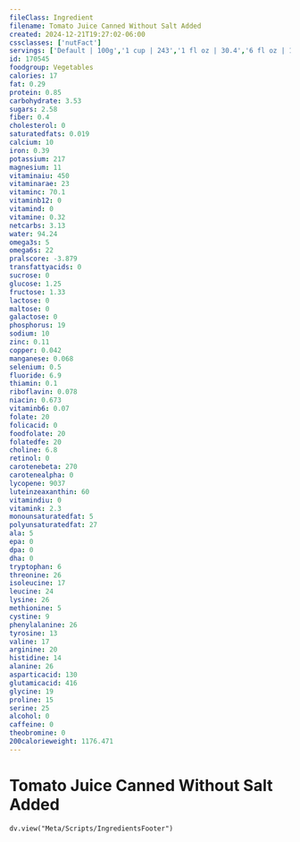 ```yaml
---
fileClass: Ingredient
filename: Tomato Juice Canned Without Salt Added
created: 2024-12-21T19:27:02-06:00
cssclasses: ['nutFact']
servings: ['Default | 100g','1 cup | 243','1 fl oz | 30.4','6 fl oz | 182']
id: 170545
foodgroup: Vegetables
calories: 17
fat: 0.29
protein: 0.85
carbohydrate: 3.53
sugars: 2.58
fiber: 0.4
cholesterol: 0
saturatedfats: 0.019
calcium: 10
iron: 0.39
potassium: 217
magnesium: 11
vitaminaiu: 450
vitaminarae: 23
vitaminc: 70.1
vitaminb12: 0
vitamind: 0
vitamine: 0.32
netcarbs: 3.13
water: 94.24
omega3s: 5
omega6s: 22
pralscore: -3.879
transfattyacids: 0
sucrose: 0
glucose: 1.25
fructose: 1.33
lactose: 0
maltose: 0
galactose: 0
phosphorus: 19
sodium: 10
zinc: 0.11
copper: 0.042
manganese: 0.068
selenium: 0.5
fluoride: 6.9
thiamin: 0.1
riboflavin: 0.078
niacin: 0.673
vitaminb6: 0.07
folate: 20
folicacid: 0
foodfolate: 20
folatedfe: 20
choline: 6.8
retinol: 0
carotenebeta: 270
carotenealpha: 0
lycopene: 9037
luteinzeaxanthin: 60
vitamindiu: 0
vitamink: 2.3
monounsaturatedfat: 5
polyunsaturatedfat: 27
ala: 5
epa: 0
dpa: 0
dha: 0
tryptophan: 6
threonine: 26
isoleucine: 17
leucine: 24
lysine: 26
methionine: 5
cystine: 9
phenylalanine: 26
tyrosine: 13
valine: 17
arginine: 20
histidine: 14
alanine: 26
asparticacid: 130
glutamicacid: 416
glycine: 19
proline: 15
serine: 25
alcohol: 0
caffeine: 0
theobromine: 0
200calorieweight: 1176.471
---
```


# Tomato Juice Canned Without Salt Added

```dataviewjs
dv.view("Meta/Scripts/IngredientsFooter")
```